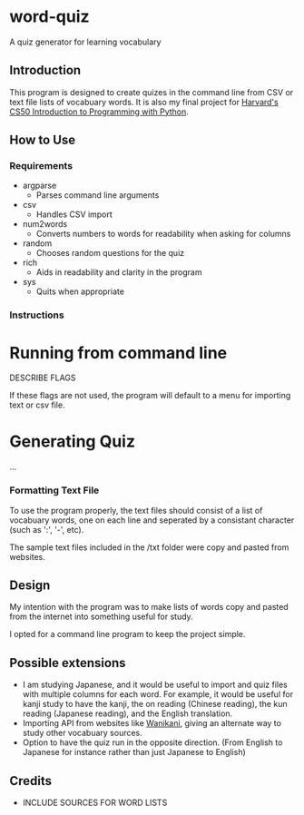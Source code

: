 # word-quiz
A quiz generator for learning vocabulary

## Introduction
This program is designed to create quizes in the command line from CSV or text file lists of vocabuary words. It is also my final project for [Harvard's CS50 Introduction to Programming with Python](https://cs50.harvard.edu/python/).

## How to Use
### Requirements
- argparse
    - Parses command line arguments
- csv
    - Handles CSV import
- num2words
    - Converts numbers to words for readability when asking for columns
- random
    - Chooses random questions for the quiz
- rich
    - Aids in readability and clarity in the program
- sys
    - Quits when appropriate

### Instructions
# Running from command line
DESCRIBE FLAGS

If these flags are not used, the program will default to a menu for importing text or csv file.

# Generating Quiz
...

### Formatting Text File
To use the program properly, the text files should consist of a list of vocabuary words, one on each line and seperated by a consistant character (such as ':', '-', etc).

The sample text files included in the /txt folder were copy and pasted from websites.

## Design
My intention with the program was to make lists of words copy and pasted from the internet into something useful for study.

I opted for a command line program to keep the project simple.

## Possible extensions
- I am studying Japanese, and it would be useful to import and quiz files with multiple columns for each word. For example, it would be useful for kanji study to have the kanji, the on reading (Chinese reading), the kun reading (Japanese reading), and the English translation.
- Importing API from websites like [Wanikani](http://wanikani.com), giving an alternate way to study other vocabuary sources.
- Option to have the quiz run in the opposite direction. (From English to Japanese for instance rather than just Japanese to English)

## Credits
- INCLUDE SOURCES FOR WORD LISTS
